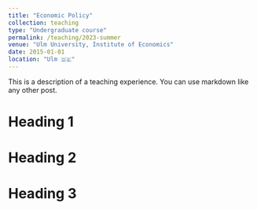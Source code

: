 ```yaml
---
title: "Economic Policy"
collection: teaching
type: "Undergraduate course"
permalink: /teaching/2023-summer
venue: "Ulm University, Institute of Economics"
date: 2015-01-01
location: "Ulm 🇩🇪"
---
```


This is a description of a teaching experience. You can use markdown like any other post.

Heading 1
======

Heading 2
======

Heading 3
======

